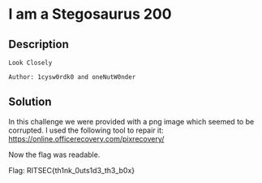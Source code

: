 # I am a Stegosaurus 200

## Description

```
Look Closely

Author: 1cysw0rdk0 and oneNutW0nder
```

## Solution

In this challenge we were provided with a png image which seemed to be corrupted.
I used the following tool to repair it: https://online.officerecovery.com/pixrecovery/

Now the flag was readable.

Flag: RITSEC{th1nk_0uts1d3_th3_b0x}
